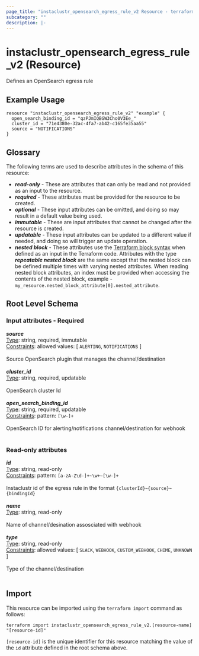 ```yaml
---
page_title: "instaclustr_opensearch_egress_rule_v2 Resource - terraform-provider-instaclustr"
subcategory: ""
description: |-
---
```


# instaclustr_opensearch_egress_rule_v2 (Resource)
Defines an OpenSearch egress rule
## Example Usage
```
resource "instaclustr_opensearch_egress_rule_v2" "example" {
  open_search_binding_id = "qzPJmIQBGW3Cho0V3Ee_"
  cluster_id = "71e4380e-32ac-4fa7-ab42-c165fe35aa55"
  source = "NOTIFICATIONS"
}
```
## Glossary
The following terms are used to describe attributes in the schema of this resource:
- **_read-only_** - These are attributes that can only be read and not provided as an input to the resource.
- **_required_** - These attributes must be provided for the resource to be created.
- **_optional_** - These input attributes can be omitted, and doing so may result in a default value being used.
- **_immutable_** - These are input attributes that cannot be changed after the resource is created.
- **_updatable_** - These input attributes can be updated to a different value if needed, and doing so will trigger an update operation.
- **_nested block_** - These attributes use the [Terraform block syntax](https://www.terraform.io/language/attr-as-blocks) when defined as an input in the Terraform code. Attributes with the type **_repeatable nested block_** are the same except that the nested block can be defined multiple times with varying nested attributes. When reading nested block attributes, an index must be provided when accessing the contents of the nested block, example - `my_resource.nested_block_attribute[0].nested_attribute`.
## Root Level Schema
### Input attributes - Required
*___source___*<br>
<ins>Type</ins>: string, required, immutable<br>
<ins>Constraints</ins>: allowed values: [ `ALERTING`, `NOTIFICATIONS` ]<br><br>Source OpenSearch plugin that manages the channel/destination<br><br>
*___cluster_id___*<br>
<ins>Type</ins>: string, required, updatable<br>
<br>OpenSearch cluster Id<br><br>
*___open_search_binding_id___*<br>
<ins>Type</ins>: string, required, updatable<br>
<ins>Constraints</ins>: pattern: `[\w-]+`<br><br>OpenSearch ID for alerting/notifications channel/destination for webhook<br><br>
### Read-only attributes
*___id___*<br>
<ins>Type</ins>: string, read-only<br>
<ins>Constraints</ins>: pattern: `[a-zA-Z\d-]+~\w+~[\w-]+`<br><br>Instaclustr id of the egress rule in the format `{clusterId}~{source}~{bindingId}`<br><br>
*___name___*<br>
<ins>Type</ins>: string, read-only<br>
<br>Name of channel/desination assosciated with webhook<br><br>
*___type___*<br>
<ins>Type</ins>: string, read-only<br>
<ins>Constraints</ins>: allowed values: [ `SLACK`, `WEBHOOK`, `CUSTOM_WEBHOOK`, `CHIME`, `UNKNOWN` ]<br><br>Type of the channel/destination<br><br>
## Import
This resource can be imported using the `terraform import` command as follows:
```
terraform import instaclustr_opensearch_egress_rule_v2.[resource-name] "[resource-id]"
```
`[resource-id]` is the unique identifier for this resource matching the value of the `id` attribute defined in the root schema above.
